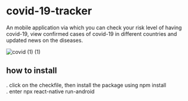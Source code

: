 # covid-19-tracker
An mobile application via which you can check your risk level of having covid-19, view confirmed cases of covid-19 in different countries 
and updated news on the diseases.

![covid (1) (1)](https://user-images.githubusercontent.com/79096562/146999436-89fedc56-04e2-4144-a14d-e65cc2499aad.gif)

## how to install 
. click on the checkfile, then install the package using npm install <br />
. enter npx react-native run-android
